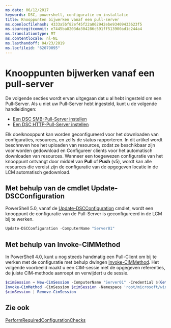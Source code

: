 ```yaml
---
ms.date: 06/12/2017
keywords: DSC, powershell, configuratie en installatie
title: Knooppunten bijwerken vanaf een pull-server
ms.openlocfilehash: 4333a5bf82ef45f22a062942ebe93409433623f5
ms.sourcegitcommit: e7445ba8203da304286c591ff513900ad1c244a4
ms.translationtype: MT
ms.contentlocale: nl-NL
ms.lasthandoff: 04/23/2019
ms.locfileid: "62079095"
---
```

# <a name="update-nodes-from-a-pull-server"></a>Knooppunten bijwerken vanaf een pull-server

De volgende secties wordt ervan uitgegaan dat u al hebt ingesteld om een Pull-Server. Als u niet uw Pull-Server hebt ingesteld, kunt u de volgende handleidingen:

- [Een DSC SMB-Pull-Server instellen](pullServerSmb.md)
- [Een DSC HTTP-Pull-Server instellen](pullServer.md)

Elk doelknooppunt kan worden geconfigureerd voor het downloaden van configuraties, resources, en zelfs de status rapporteren. In dit artikel wordt beschreven hoe het uploaden van resources, zodat ze beschikbaar zijn voor worden gedownload en Configureer clients voor het automatisch downloaden van resources. Wanneer een toegewezen configuratie van het knooppunt ontvangt door middel van **Pull** of **Push** (v5), wordt kan alle resources die vereist zijn de configuratie van de opgegeven locatie in de LCM automatisch gedownload.

## <a name="using-the-update-dscconfiguration-cmdlet"></a>Met behulp van de cmdlet Update-DSCConfiguration

PowerShell 5.0, vanaf de [Update-DSCConfiguration](/powershell/module/psdesiredstateconfiguration/update-dscconfiguration) cmdlet, wordt een knooppunt de configuratie van de Pull-Server is geconfigureerd in de LCM bij te werken.

```powershell
Update-DSCConfiguration -ComputerName "Server01"
```

## <a name="using-invoke-cimmethod"></a>Met behulp van Invoke-CIMMethod

In PowerShell 4.0, kunt u nog steeds handmatig een Pull-Client om bij te werken met de configuratie met behulp dwingen [Invoke-CIMMethod](/powershell/module/cimcmdlets/invoke-cimmethod). Het volgende voorbeeld maakt u een CIM-sessie met de opgegeven referenties, de juiste CIM-methode aanroept en verwijdert u de sessie.

```powershell
$cimSession = New-CimSession -ComputerName "Server01" -Credential $(Get-Credential)
Invoke-CimMethod -CimSession $cimSession -Namespace 'root/microsoft/windows/desiredstateconfiguration' -Class 'MSFT_DscLocalConfigurationManager' -MethodName 'PerformRequiredConfigurationChecks' -Arguments @{ 'Flags' = [uint32]1 } -Verbose
$cimSession | Remove-CimSession
```

## <a name="see-also"></a>Zie ook

[PerformRequiredConfigurationChecks](/powershell/dsc/msft-dsclocalconfigurationmanager-performrequiredconfigurationchecks)
